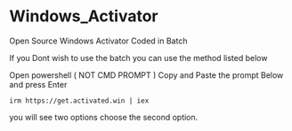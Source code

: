 # Windows_Activator

Open Source Windows Activator Coded in Batch

If you Dont wish to use the batch you can use the method listed below

Open powershell ( NOT CMD PROMPT )
Copy and Paste the prompt Below and press Enter

``irm https://get.activated.win | iex``

you will see two options choose the second option.
